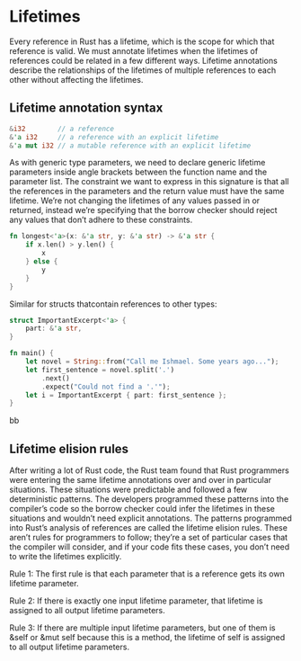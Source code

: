 # Lifetimes

Every reference in Rust has a lifetime, which is the scope for which that reference is valid. We must annotate lifetimes when the lifetimes of references could be related in a few different ways. Lifetime annotations describe the relationships of the lifetimes of multiple references to each other without affecting the lifetimes.

## Lifetime annotation syntax

```rust
&i32        // a reference
&'a i32     // a reference with an explicit lifetime
&'a mut i32 // a mutable reference with an explicit lifetime
```

As with generic type parameters, we need to declare generic lifetime parameters inside angle brackets between the function name and the parameter list. The constraint we want to express in this signature is that all the references in the parameters and the return value must have the same lifetime. We’re not changing the lifetimes of any values passed in or returned, instead we’re specifying that the borrow checker should reject any values that don’t adhere to these constraints.

```rust
fn longest<'a>(x: &'a str, y: &'a str) -> &'a str {
    if x.len() > y.len() {
        x
    } else {
        y
    }
}
```


Similar for structs thatcontain references to other types:

```rust
struct ImportantExcerpt<'a> {
    part: &'a str,
}

fn main() {
    let novel = String::from("Call me Ishmael. Some years ago...");
    let first_sentence = novel.split('.')
        .next()
        .expect("Could not find a '.'");
    let i = ImportantExcerpt { part: first_sentence };
}
```
bb
## Lifetime elision rules

After writing a lot of Rust code, the Rust team found that Rust programmers were entering the same lifetime annotations over and over in particular situations. These situations were predictable and followed a few deterministic patterns. The developers programmed these patterns into the compiler’s code so the borrow checker could infer the lifetimes in these situations and wouldn’t need explicit annotations. The patterns programmed into Rust’s analysis of references are called the lifetime elision rules. These aren’t rules for programmers to follow; they’re a set of particular cases that the compiler will consider, and if your code fits these cases, you don’t need to write the lifetimes explicitly.

Rule 1: The first rule is that each parameter that is a reference gets its own lifetime parameter.

Rule 2: If there is exactly one input lifetime parameter, that lifetime is assigned to all output lifetime parameters.

Rule 3: If there are multiple input lifetime parameters, but one of them is &self or &mut self because this is a method, the lifetime of self is assigned to all output lifetime parameters.